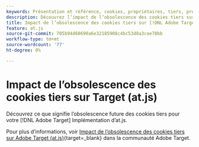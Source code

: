 ```yaml
---
keywords: Présentation et référence, cookies, propriétaires, tiers, propriétaires, tiers, tiers, propriétaires, tiers, tiers, tiers, tiers, tiers, propriétaires, propriétaires, tiers, tiers, tiers, at.js
description: Découvrez l’impact de l’obsolescence des cookies tiers sur [!DNL Adobe Target] (at.js)
title: Impact de l’obsolescence des cookies tiers sur [!DNL Adobe Target] (at.js)
feature: at.js
source-git-commit: 705b94d60690a6e32185908c4bc53d8a3cee70bb
workflow-type: tm+mt
source-wordcount: '77'
ht-degree: 0%

---
```


# Impact de l’obsolescence des cookies tiers sur Target (at.js)

Découvrez ce que signifie l’obsolescence future des cookies tiers pour votre [!DNL Adobe Target] Implémentation d’at.js.

Pour plus d’informations, voir [Impact de l’obsolescence des cookies tiers sur Adobe Target (at.js)](https://experienceleaguecommunities.adobe.com/t5/adobe-target-blogs/the-impact-of-third-party-cookie-deprecation-on-adobe-target-at/ba-p/661615?search=Third%20Party%20Cookie%20Deprecation){target=_blank} dans la communauté Adobe Target.
